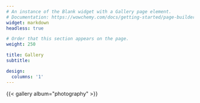 ```yaml
---
# An instance of the Blank widget with a Gallery page element.
# Documentation: https://wowchemy.com/docs/getting-started/page-builder/
widget: markdown
headless: true

# Order that this section appears on the page.
weight: 250

title: Gallery
subtitle:

design:
  columns: '1'
---
```


{{< gallery album="photography" >}}
